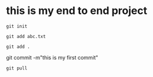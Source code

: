# this is my end to end project

```
git init
```

```
git add abc.txt

git add .
```
git commit -m"this is my first commit"
```
git pull

```